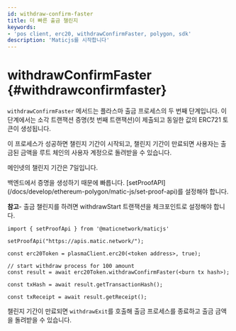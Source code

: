 ```yaml
---
id: withdraw-confirm-faster
title: 더 빠른 출금 챌린지
keywords:
- 'pos client, erc20, withdrawConfirmFaster, polygon, sdk'
description: 'Maticjs를 시작합니다'
---
```


# withdrawConfirmFaster {#withdrawconfirmfaster}

`withdrawConfirmFaster` 메서드는 플라스마 출금 프로세스의 두 번째 단계입니다. 이 단계에서는 소각 트랜잭션 증명(첫 번째 트랜잭션)이 제출되고 동일한 값의 ERC721 토큰이 생성됩니다.

이 프로세스가 성공하면 챌린지 기간이 시작되고, 챌린지 기간이 만료되면 사용자는 출금된 금액을 루트 체인의 사용자 계정으로 돌려받을 수 있습니다.

메인넷의 챌린지 기간은 7일입니다.

<div class="highlight mb-20px mt-20px">
백엔드에서 증명을 생성하기 때문에 빠릅니다. [setProofAPI](/docs/develop/ethereum-polygon/matic-js/set-proof-api)를 설정해야 합니다.
</div>

**참고**- 출금 챌린지를 하려면 withdrawStart 트랜잭션을 체크포인트로 설정해야 합니다.

```
import { setProofApi } from '@maticnetwork/maticjs'

setProofApi("https://apis.matic.network/");

const erc20Token = plasmaClient.erc20(<token address>, true);

// start withdraw process for 100 amount
const result = await erc20Token.withdrawConfirmFaster(<burn tx hash>);

const txHash = await result.getTransactionHash();

const txReceipt = await result.getReceipt();

```

챌린지 기간이 만료되면 `withdrawExit`를 호출해 출금 프로세스를 종료하고 출금 금액을 돌려받을 수 있습니다.
